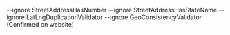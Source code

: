 --ignore StreetAddressHasNumber --ignore StreetAddressHasStateName --ignore LatLngDuplicationValidator --ignore GeoConsistencyValidator (Confirmed on website)
